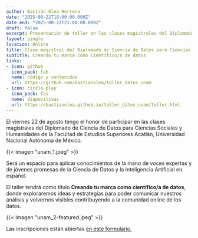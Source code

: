 ```yaml
---
author: Bastián Olea Herrera
date: "2025-08-22T18:00:00.000Z"
date_end: "2025-08-22T21:00:00.000Z"
draft: false
excerpt: Presentación de taller en las clases magistrales del Diplomado de Ciencia de Datos para Ciencias Sociales y Humanidades de la Facultad de Estudios Superiores Acatlán, Universidad Nacional Autónoma de México.
layout: single
location: Online
title: Clase magistral del Diplomado de Ciencia de Datos para Ciencias Sociales y Humanidades
subtitle: Creando tu marca como científico/a de datos
links:
- icon: github
  icon_pack: fab
  name: código y contenidos
  url: https://github.com/bastianolea/taller_datos_unam
- icon: circle-play
  icon_pack: fas
  name: diapositivas
  url: https://bastianolea.github.io/taller_datos_unam/taller.html
---
```


El viernes 22 de agosto tengo el honor de participar en las clases magistrales del Diplomado de Ciencia de Datos para Ciencias Sociales y Humanidades de la Facultad de Estudios Superiores Acatlán, Universidad Nacional Autónoma de México.

{{< imagen "unam_1.jpeg" >}}

Será un espacio para aplicar conocimientos de la mano de voces expertas y de jóvenes promesas de la Ciencia de Datos y la Inteligencia Artificial en español. 

El taller tendrá como título **Creando tu marca como científico/a de datos**, donde exploraremos ideas y estrategias para poder comunicar nuestros análisis y volvernos visibles contribuyendo a la comunidad online de los datos.

{{< imagen "unam_2-featured.jpeg" >}}

Las inscripciones están abiertas [en este formulario.](https://forms.gle/UvvAumruGJFEoWkZ7)